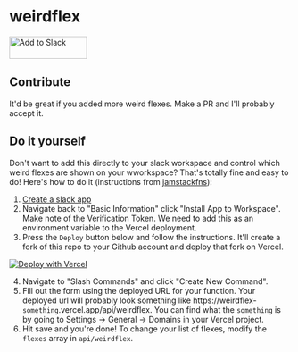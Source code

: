 # weirdflex 
<a href="https://slack.com/oauth/v2/authorize?client_id=2210535565.1346134781558&scope=commands&user_scope="><img alt="Add to Slack" height="40" width="139" src="https://platform.slack-edge.com/img/add_to_slack.png" srcSet="https://platform.slack-edge.com/img/add_to_slack.png 1x, https://platform.slack-edge.com/img/add_to_slack@2x.png 2x" /></a>

## Contribute
It'd be great if you added more weird flexes. Make a PR and I'll probably accept it.

## Do it yourself
Don't want to add this directly to your slack workspace and control which weird flexes are shown on your wworkspace? That's totally fine and easy to do! Here's how to do it (instructions from [jamstackfns](https://jamstackfns.com/f/slack)):

1. [Create a slack app](https://api.slack.com/apps?new_app=1)
2. Navigate back to "Basic Information" click "Install App to Workspace". Make note of the Verification Token. We need to add this as an environment variable to the Vercel deployment.
3. Press the `Deploy` button below and follow the instructions. It'll create a fork of this repo to your Github account and deploy that fork on Vercel.

[![Deploy with Vercel](https://vercel.com/button)](https://vercel.com/new/git/external?repository-url=https%3A%2F%2Fgithub.com%2Fsaharsh%2Fweirdflex&env=SLACK_VERIFICATION_TOKEN&envDescription=Verification%20Token%20for%20slack%20app&envLink=https%3A%2F%2Fapi.slack.com%2Fauthentication%2Fverifying-requests-from-slack%23verifying-requests-from-slack-using-signing-secrets__verification-token-deprecation&project-name=weirdflex&repo-name=weirdflex&redirect-url=https%3A%2F%2Fgithub.com%2Fsaharsh%2Fweirdflex)

4. Navigate to "Slash Commands" and click "Create New Command".
5. Fill out the form using the deployed URL for your function. Your deployed url will probably look something like https://weirdflex-`something`.vercel.app/api/weirdflex. You can find what the `something` is by going to Settings -> General -> Domains in your Vercel project.
6. Hit save and you're done!
To change your list of flexes, modify the `flexes` array in `api/weirdflex`.
